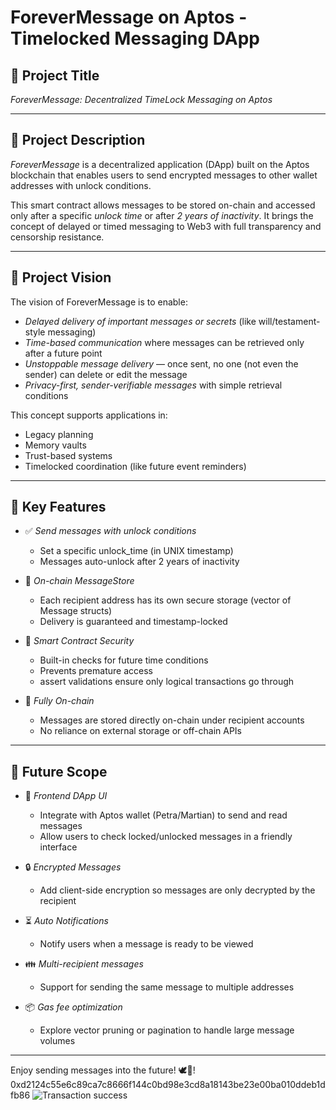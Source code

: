 # ForeverMessage on Aptos - Timelocked Messaging DApp

## 📌 Project Title
*ForeverMessage: Decentralized TimeLock Messaging on Aptos*

---

## 📝 Project Description

*ForeverMessage* is a decentralized application (DApp) built on the Aptos blockchain that enables users to send encrypted messages to other wallet addresses with unlock conditions.

This smart contract allows messages to be stored on-chain and accessed only after a specific *unlock time* or after *2 years of inactivity*. It brings the concept of delayed or timed messaging to Web3 with full transparency and censorship resistance.

---

## 🌟 Project Vision

The vision of ForeverMessage is to enable:

- *Delayed delivery of important messages or secrets* (like will/testament-style messaging)
- *Time-based communication* where messages can be retrieved only after a future point
- *Unstoppable message delivery* — once sent, no one (not even the sender) can delete or edit the message
- *Privacy-first, sender-verifiable messages* with simple retrieval conditions

This concept supports applications in:
- Legacy planning
- Memory vaults
- Trust-based systems
- Timelocked coordination (like future event reminders)

---

## 🚀 Key Features

- ✅ *Send messages with unlock conditions*
  - Set a specific unlock_time (in UNIX timestamp)
  - Messages auto-unlock after 2 years of inactivity

- 🧠 *On-chain MessageStore*
  - Each recipient address has its own secure storage (vector of Message structs)
  - Delivery is guaranteed and timestamp-locked

- 🧾 *Smart Contract Security*
  - Built-in checks for future time conditions
  - Prevents premature access
  - assert validations ensure only logical transactions go through

- 🔐 *Fully On-chain*
  - Messages are stored directly on-chain under recipient accounts
  - No reliance on external storage or off-chain APIs

---

## 🔭 Future Scope

- 💬 *Frontend DApp UI*
  - Integrate with Aptos wallet (Petra/Martian) to send and read messages
  - Allow users to check locked/unlocked messages in a friendly interface

- 🔒 *Encrypted Messages*
  - Add client-side encryption so messages are only decrypted by the recipient

- ⏳ *Auto Notifications*
  - Notify users when a message is ready to be viewed

- 👪 *Multi-recipient messages*
  - Support for sending the same message to multiple addresses

- 📦 *Gas fee optimization*
  - Explore vector pruning or pagination to handle large message volumes

---

Enjoy sending messages into the future! 🕊💫!     0xd2124c55e6c89ca7c8666f144c0bd98e3cd8a18143be23e00ba010ddeb1dfb86
![Transaction success](https://github.com/user-attachments/assets/7ffa3afe-eaf2-4586-a1c3-63fb3d674346)



